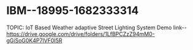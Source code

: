 # IBM--18995-1682333314
TOPIC: IoT Based Weather adaptive Street Lighting System
   Demo link--https://drive.google.com/drive/folders/1LfBPCZzZ94mM0-gGiSoG0K4P7lVF0I5R
